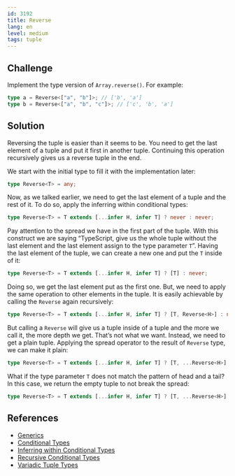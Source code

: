 ```yaml
---
id: 3192
title: Reverse
lang: en
level: medium
tags: tuple
---
```


## Challenge

Implement the type version of `Array.reverse()`. For example:

```typescript
type a = Reverse<["a", "b"]>; // ['b', 'a']
type b = Reverse<["a", "b", "c"]>; // ['c', 'b', 'a']
```

## Solution

Reversing the tuple is easier than it seems to be. You need to get the last
element of a tuple and put it first in another tuple. Continuing this operation
recursively gives us a reverse tuple in the end.

We start with the initial type to fill it with the implementation later:

```typescript
type Reverse<T> = any;
```

Now, as we talked earlier, we need to get the last element of a tuple and the
rest of it. To do so, apply the inferring within conditional types:

```typescript
type Reverse<T> = T extends [...infer H, infer T] ? never : never;
```

Pay attention to the spread we have in the first part of the tuple. With this
construct we are saying “TypeScript, give us the whole tuple without the last
element and the last element assign to the type parameter `T`”. Having the last
element of the tuple, we can create a new one and put the `T` inside of it:

```typescript
type Reverse<T> = T extends [...infer H, infer T] ? [T] : never;
```

Doing so, we get the last element put as the first one. But, we need to apply
the same operation to other elements in the tuple. It is easily achievable by
calling the `Reverse` again recursively:

```typescript
type Reverse<T> = T extends [...infer H, infer T] ? [T, Reverse<H>] : never;
```

But calling a `Reverse` will give us a tuple inside of a tuple and the more we
call it, the more depth we get. That’s not what we want. Instead, we need to get
a plain tuple. Applying the spread operator to the result of `Reverse` type, we
can make it plain:

```typescript
type Reverse<T> = T extends [...infer H, infer T] ? [T, ...Reverse<H>] : never;
```

What if the type parameter `T` does not match the pattern of head and a tail? In
this case, we return the empty tuple to not break the spread:

```typescript
type Reverse<T> = T extends [...infer H, infer T] ? [T, ...Reverse<H>] : [];
```

## References

- [Generics](https://www.typescriptlang.org/docs/handbook/2/generics.html)
- [Conditional Types](https://www.typescriptlang.org/docs/handbook/2/conditional-types.html)
- [Inferring within Conditional Types](https://www.typescriptlang.org/docs/handbook/2/conditional-types.html#inferring-within-conditional-types)
- [Recursive Conditional Types](https://www.typescriptlang.org/docs/handbook/release-notes/typescript-4-1.html#recursive-conditional-types)
- [Variadic Tuple Types](https://www.typescriptlang.org/docs/handbook/release-notes/typescript-4-0.html#variadic-tuple-types)
